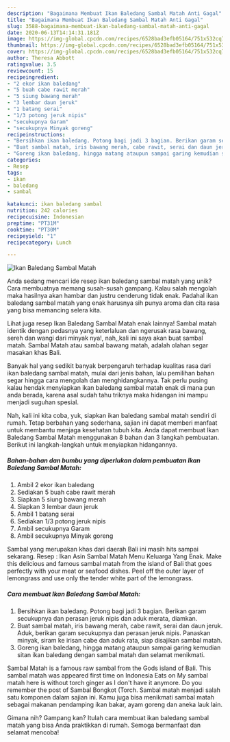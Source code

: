```yaml
---
description: "Bagaimana Membuat Ikan Baledang Sambal Matah Anti Gagal"
title: "Bagaimana Membuat Ikan Baledang Sambal Matah Anti Gagal"
slug: 3588-bagaimana-membuat-ikan-baledang-sambal-matah-anti-gagal
date: 2020-06-13T14:14:31.181Z
image: https://img-global.cpcdn.com/recipes/6528bad3efb05164/751x532cq70/ikan-baledang-sambal-matah-foto-resep-utama.jpg
thumbnail: https://img-global.cpcdn.com/recipes/6528bad3efb05164/751x532cq70/ikan-baledang-sambal-matah-foto-resep-utama.jpg
cover: https://img-global.cpcdn.com/recipes/6528bad3efb05164/751x532cq70/ikan-baledang-sambal-matah-foto-resep-utama.jpg
author: Theresa Abbott
ratingvalue: 3.5
reviewcount: 15
recipeingredient:
- "2 ekor ikan baledang"
- "5 buah cabe rawit merah"
- "5 siung bawang merah"
- "3 lembar daun jeruk"
- "1 batang serai"
- "1/3 potong jeruk nipis"
- "secukupnya Garam"
- "secukupnya Minyak goreng"
recipeinstructions:
- "Bersihkan ikan baledang. Potong bagi jadi 3 bagian. Berikan garam secukupnya dan perasan jeruk nipis dan aduk merata, diamkan."
- "Buat sambal matah, iris bawang merah, cabe rawit, serai dan daun jeruk. Aduk, berikan garam secukupnya dan perasan jeruk nipis. Panaskan minyak, siram ke irisan cabe dan aduk rata, siap disajikan sambal matah."
- "Goreng ikan baledang, hingga matang ataupun sampai garing kemudian sitan ikan baledang dengan sambal matah dan selamat menikmati."
categories:
- Resep
tags:
- ikan
- baledang
- sambal

katakunci: ikan baledang sambal 
nutrition: 242 calories
recipecuisine: Indonesian
preptime: "PT31M"
cooktime: "PT30M"
recipeyield: "1"
recipecategory: Lunch

---
```



![Ikan Baledang Sambal Matah](https://img-global.cpcdn.com/recipes/6528bad3efb05164/751x532cq70/ikan-baledang-sambal-matah-foto-resep-utama.jpg)

Anda sedang mencari ide resep ikan baledang sambal matah yang unik? Cara membuatnya memang susah-susah gampang. Kalau salah mengolah maka hasilnya akan hambar dan justru cenderung tidak enak. Padahal ikan baledang sambal matah yang enak harusnya sih punya aroma dan cita rasa yang bisa memancing selera kita.

Lihat juga resep Ikan Baledang Sambal Matah enak lainnya! Sambal matah identik dengan pedasnya yang keterlaluan dan ngerusak rasa bawang, sereh dan wangi dari minyak nya!, nah,,kali ini saya akan buat sambal matah. Sambal Matah atau sambal bawang matah, adalah olahan segar masakan khas Bali.

Banyak hal yang sedikit banyak berpengaruh terhadap kualitas rasa dari ikan baledang sambal matah, mulai dari jenis bahan, lalu pemilihan bahan segar hingga cara mengolah dan menghidangkannya. Tak perlu pusing kalau hendak menyiapkan ikan baledang sambal matah enak di mana pun anda berada, karena asal sudah tahu triknya maka hidangan ini mampu menjadi suguhan spesial.


Nah, kali ini kita coba, yuk, siapkan ikan baledang sambal matah sendiri di rumah. Tetap berbahan yang sederhana, sajian ini dapat memberi manfaat untuk membantu menjaga kesehatan tubuh kita. Anda dapat membuat Ikan Baledang Sambal Matah menggunakan 8 bahan dan 3 langkah pembuatan. Berikut ini langkah-langkah untuk menyiapkan hidangannya.

<!--inarticleads1-->

##### Bahan-bahan dan bumbu yang diperlukan dalam pembuatan Ikan Baledang Sambal Matah:

1. Ambil 2 ekor ikan baledang
1. Sediakan 5 buah cabe rawit merah
1. Siapkan 5 siung bawang merah
1. Siapkan 3 lembar daun jeruk
1. Ambil 1 batang serai
1. Sediakan 1/3 potong jeruk nipis
1. Ambil secukupnya Garam
1. Ambil secukupnya Minyak goreng


Sambal yang merupakan khas dari daerah Bali ini masih hits sampai sekarang. Resep : Ikan Asin Sambal Matah Menu Keluarga Yang Enak. Make this delicious and famous sambal matah from the island of Bali that goes perfectly with your meat or seafood dishes. Peel off the outer layer of lemongrass and use only the tender white part of the lemongrass. 

<!--inarticleads2-->

##### Cara membuat Ikan Baledang Sambal Matah:

1. Bersihkan ikan baledang. Potong bagi jadi 3 bagian. Berikan garam secukupnya dan perasan jeruk nipis dan aduk merata, diamkan.
1. Buat sambal matah, iris bawang merah, cabe rawit, serai dan daun jeruk. Aduk, berikan garam secukupnya dan perasan jeruk nipis. Panaskan minyak, siram ke irisan cabe dan aduk rata, siap disajikan sambal matah.
1. Goreng ikan baledang, hingga matang ataupun sampai garing kemudian sitan ikan baledang dengan sambal matah dan selamat menikmati.


Sambal Matah is a famous raw sambal from the Gods island of Bali. This sambal matah was appeared first time on Indonesia Eats on My sambal matah here is without torch ginger as I don&#39;t have it anymore. Do you remember the post of Sambal Bongkot (Torch. Sambal matah menjadi salah satu komponen dalam sajian ini. Kamu juga bisa menikmati sambal matah sebagai makanan pendamping ikan bakar, ayam goreng dan aneka lauk lain. 

Gimana nih? Gampang kan? Itulah cara membuat ikan baledang sambal matah yang bisa Anda praktikkan di rumah. Semoga bermanfaat dan selamat mencoba!
